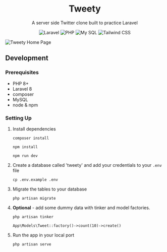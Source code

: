 <h1 align='center'>Tweety</h1>

<p align='center'>A server side Twitter clone built to practice Laravel</p>

<div align='center'>

![Laravel](https://img.shields.io/badge/Laravel-2e2e2e?logo=laravel)
![PHP](https://img.shields.io/badge/php-2e2e2e?logo=php)
![My SQL](https://img.shields.io/badge/MySQL-2e2e2e?logo=mysql)
![Tailwind CSS](https://img.shields.io/badge/Tailwind%20CSS-2e2e2e?logo=tailwindcss)

</div>
<img src="https://i.imgur.com/H0z8g52.png" alt="Tweety Home Page">

## Development

### Prerequisites

-   PHP 8+
-   Laravel 8
-   composer
-   MySQL
-   node & npm

### Setting Up

1. Install dependencies
    ```
    composer install
    ```
    ```
    npm install
    ```
    ```
    npm run dev
    ```
2. Create a database called 'tweety' and add your credentials to your `.env` file
    ```
    cp .env.example .env
    ```
3. Migrate the tables to your database
    ```
    php artisan migrate
    ```
4. **Optional** - add some dummy data with tinker and model factories.
    ```
    php artisan tinker
    ```
    ```
    App\Models\Tweet::factory()->count(10)->create()
    ```
5. Run the app in your local port
    ```
    php artisan serve
    ```
